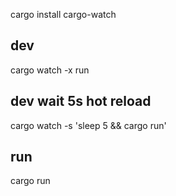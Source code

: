 cargo install cargo-watch

## dev
cargo watch -x run

## dev wait 5s hot reload
cargo watch -s 'sleep 5 && cargo run'


## run
cargo run